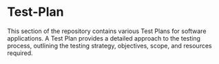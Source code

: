 # Test-Plan
This section of the repository contains various Test Plans for software applications. A Test Plan provides a detailed approach to the testing process, outlining the testing strategy, objectives, scope, and resources required.
